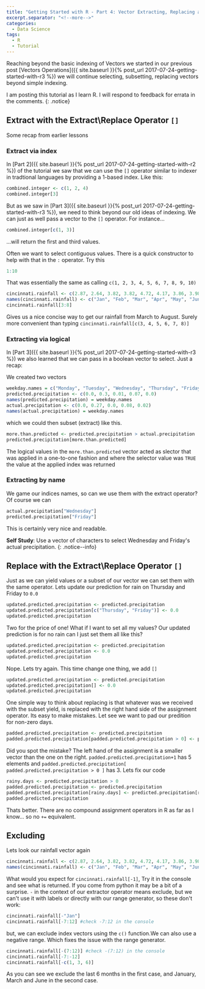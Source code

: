 ```yaml
---
title: "Getting Started with R - Part 4: Vector Extracting, Replacing and Excluding"
excerpt.separator: "<!--more-->"
categories:
  - Data Science
tags:
  - R
  - Tutorial
---
```

Reaching beyond the basic indexing of Vectors we started in our previous post [Vectors Operations]({{ site.baseurl }}{% post_url 2017-07-24-getting-started-with-r3 %}) we will continue selecting, subsetting, replacing vectors beyond simple indexing.
<!--more-->


I am posting this tutorial as I learn R. I will respond to feedback for errata in the comments.
{: .notice}


## Extract with the Extract\Replace Operator `[]`
Some recap from earlier lessons

### Extract via index

In [Part 2]({{ site.baseurl }}{% post_url 2017-07-24-getting-started-with-r2 %}) of the tutorial we saw that we can use the `[]` operator similar to indexer in tradtional languages by providing a 1-based index. Like this:
```R
combined.integer <- c(1, 2, 4)
combined.integer[3]
```

But as we saw in [Part 3]({{ site.baseurl }}{% post_url 2017-07-24-getting-started-with-r3 %}), we need to think beyond our old ideas of indexing. We can just as well pass a vector to the `[]` operator. For instance...
```R
combined.integer[c(1, 3)]
```
...will return the first and third values.

Often we want to select contiguous values. There is a quick constructor to help with that in the `:` operator. Try this
```R
1:10
```
That was essentially the same as calling `c(1, 2, 3, 4, 5, 6, 7, 8, 9, 10)`

```R
cincinnati.rainfall <- c(2.87, 2.64, 3.82, 3.82, 4.72, 4.17, 3.86, 3.98, 3.11, 2.83, 3.31, 3.11)
names(cincinnati.rainfall) <- c("Jan", "Feb", "Mar", "Apr", "May", "Jun", "Jul", "Aug", "Sep", "Oct", "Nov", "Dec")
cincinnati.rainfall[3:8]
```
Gives us a nice concise way to get our rainfall from March to August. Surely more convenient than typing `cincinnati.rainfall[c(3, 4, 5, 6, 7, 8)]`

### Extracting via logical
In [Part 3]({{ site.baseurl }}{% post_url 2017-07-24-getting-started-with-r3 %}) we also learned that we can pass in a boolean vector to select. Just a recap:

We created two vectors
```R
weekday.names = c("Monday", "Tuesday", "Wednesday", "Thursday", "Friday")
predicted.precipitation <- c(0.0, 0.3, 0.01, 0.07, 0.0)
names(predicted.precipitation) = weekday.names
actual.precipitation <- c(0.0, 0.27, 0.0, 0.08, 0.02)
names(actual.precipitation) = weekday.names
```
which we could then subset (extract) like this.
```R
more.than.predicted <- predicted.precipitation > actual.precipitation 
predicted.precipitation[more.than.predicted]
```

The logical values in the `more.than.predicted` vector acted as slector that was applied in a one-to-one fashion and where the selector value was `TRUE` the value at the applied index was returned

### Extracting by name
We game our indices names, so can we use them with the extract operator? Of course we can

```R
actual.precipitation["Wednesday"]
predicted.precipitation["Friday"]
```

This is certainly very nice and readable.

**Self Study**: Use a vector of characters to select Wednesday and Friday's actual precipitation. 
{: .notice--info}

## Replace with the Extract\Replace Operator `[]`

Just as we can yield values or a subset of our vector we can set them with the same operator. Lets update our prediction for rain on Thursday and Friday to `0.0`

```R
updated.predicted.precipitation <- predicted.precipitation
updated.predicted.precipitation[c("Thursday", "Friday")] <- 0.0
updated.predicted.precipitation
```
Two for the price of one! What if I want to set all my values? Our updated prediction is for no rain can I just set them all like this?

```R
updated.predicted.precipitation <- predicted.precipitation
updated.predicted.precipitation <- 0.0
updated.predicted.precipitation
```

Nope. Lets try again. This time change one thing, we add `[]`

```R
updated.predicted.precipitation <- predicted.precipitation
updated.predicted.precipitation[] <- 0.0
updated.predicted.precipitation
```

One simple way to think about replacing is that whatever was we received with the subset yield, is replaced with the right hand side of the assignment operator. Its easy to make mistakes. Let see we want to pad our predition for non-zero days.


```R
padded.predicted.precipitation <- predicted.precipitation
padded.predicted.precipitation[padded.predicted.precipitation > 0] <- padded.predicted.precipitation + 0.5
```

Did you spot the mistake? The left hand of the assignment is a smaller vector than the one on the right. `padded.predicted.precipitation+1` has 5 elements and `padded.predicted.precipitation[ padded.predicted.precipitation > 0 ]` has 3. Lets fix our code

```R
rainy.days <- predicted.precipitation > 0
padded.predicted.precipitation <- predicted.precipitation
padded.predicted.precipitation[rainy.days] <- predicted.precipitation[rainy.days] + 0.05
padded.predicted.precipitation
```
Thats better. There are no compound assignment operators in R as far as I know... so no `+=` equivalent. 

## Excluding
Lets look our rainfall vector again

```R
cincinnati.rainfall <- c(2.87, 2.64, 3.82, 3.82, 4.72, 4.17, 3.86, 3.98, 3.11, 2.83, 3.31, 3.11)
names(cincinnati.rainfall) <- c("Jan", "Feb", "Mar", "Apr", "May", "Jun", "Jul", "Aug", "Sep", "Oct", "Nov", "Dec")
```

What would you expect for `cincinnati.rainfall[-1]`, Try it in the console and see what is returned. If you come from python it may be a bit of a surprise. `-` in the context of our extractor operator means exclude, but we can't use it with labels or directly with our range generator, so these don't work:

```R
cincinnati.rainfall[-"Jan"]
cincinnati.rainfall[-7:12] #check -7:12 in the console
```

but, we can exclude index vectors using the `c()` function.We can also use a negative range. Which fixes the issue with the range generator.

```R
cincinnati.rainfall[-(7:12)] #check -(7:12) in the console 
cincinnati.rainfall[-7:-12] 
cincinnati.rainfall[-c(1, 3, 6)]
```
As you can see we exclude the last 6 months in the first case, and January, March and June in the second case.
